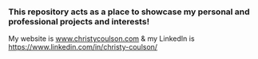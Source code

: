 ### This repository acts as a place to showcase my personal and professional projects and interests! 

My website is www.christycoulson.com & my LinkedIn is https://www.linkedin.com/in/christy-coulson/
